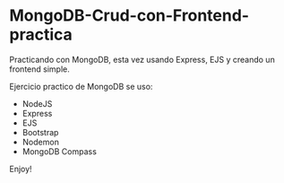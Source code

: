 # MongoDB-Crud-con-Frontend-practica
Practicando con MongoDB, esta vez usando Express, EJS y creando un frontend simple.

Ejercicio practico de MongoDB se uso:
* NodeJS
* Express
* EJS
* Bootstrap
* Nodemon
* MongoDB Compass

Enjoy!
